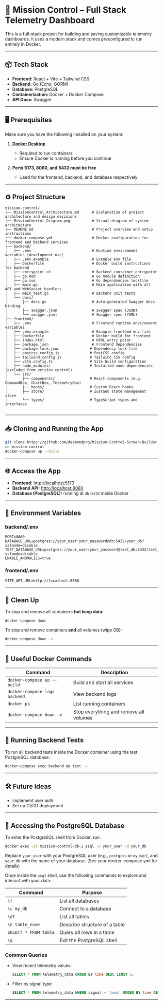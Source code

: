 # 🚀 Mission Control – Full Stack Telemetry Dashboard

This is a full-stack project for building and saving customizable telemetry dashboards. It uses a modern stack and comes preconfigured to run entirely in Docker.

---

## 📦 Tech Stack

- **Frontend:** React + Vite + Tailwind CSS
- **Backend:** Go (Echo, GORM)
- **Database:** PostgreSQL
- **Containerization:** Docker + Docker Compose
- **API Docs:** Swagger

---

## 🖥️ Prerequisites

Make sure you have the following installed on your system:

1. **[Docker Desktop](https://www.docker.com/products/docker-desktop)**
    - Required to run containers
    - Ensure Docker is running before you continue

2. **Ports 5173, 8080, and 5432 must be free**
    - Used for the frontend, backend, and database respectively

---

## ⚙️ Project Structure

```
mission-control/
├── MissionControl_Architecture.md      # Explanation of project architecture and design decisions
├── MissionControl_Diagram.png          # Visual diagram of system architecture
├── README.md                           # Project overview and setup instructions
├── docker-compose.yml                  # Docker configuration for frontend and backend services
├── backend/
│   ├── .env                            # Runtime environment variables (development use)
│   ├── .env.example                    # Example env file
│   ├── Dockerfile                      # Docker build instructions for backend
│   ├── entrypoint.sh                   # Backend container entrypoint
│   ├── go.mod                          # Go module definition
│   ├── go.sum                          # Go dependencies lockfile
│   ├── main.go                         # Main application with all API and WebSocket handlers
│   ├── main_test.go                    # Backend unit tests
│   └── docs/
│       ├── docs.go                     # Auto-generated Swagger docs binding
│       ├── swagger.json                # Swagger spec (JSON)
│       └── swagger.yaml                # Swagger spec (YAML)
├── frontend/
│   ├── .env                            # Frontend runtime environment variables
│   ├── .env.example                    # Example frontend env file
│   ├── Dockerfile                      # Docker build for frontend
│   ├── index.html                      # HTML entry point
│   ├── package.json                    # Frontend dependencies
│   ├── package-lock.json              # Dependency lock file
│   ├── postcss.config.js              # PostCSS config
│   ├── tailwind.config.js             # Tailwind CSS config
│   ├── vite.config.ts                 # Vite build configuration
│   ├── node_modules/                  # Installed node dependencies (excluded from version control)
│   └── src/
│       ├── components/                # React components (e.g. CommandBox, ChartBox, TelemetryBox)
│       ├── hooks/                     # Custom React hooks
│       ├── store/                     # Zustand state management store
│       └── types/                     # TypeScript types and interfaces


```

---

## 📥 Cloning and Running the App

```bash
git clone https://github.com/desmondprg/Mission-Control-Screen-Builder.git
cd mission-control
docker-compose up --build
```

---

## 🌐 Access the App

- **Frontend:** [http://localhost:5173](http://localhost:5173)
- **Backend API:** [http://localhost:8080](http://localhost:8080)
- **Database (PostgreSQL):** running at `db:5432` inside Docker

---

## 🔐 Environment Variables

### backend/.env
```
PORT=8080
DATABASE_URL=postgres://your_user:your_password@db:5432/your_db?sslmode=disable
TEST_DATABASE_URL=postgres://your_user:your_password@test_db:5432/test_db?sslmode=disable
ENABLE_ANOMALIES=true
```

### frontend/.env
```
VITE_API_URL=http://localhost:8080
```

---

## 🧹 Clean Up

To stop and remove all containers **but keep data**:
```bash
docker-compose down
```

To stop and remove containers **and** all volumes (wipe DB):
```bash
docker-compose down -v
```

---

## 🧪 Useful Docker Commands

| Command                                | Description                              |
|----------------------------------------|------------------------------------------|
| `docker-compose up --build`            | Build and start all services             |
| `docker-compose logs backend`          | View backend logs                        |
| `docker ps`                            | List running containers                  |
| `docker-compose down -v`               | Stop everything and remove all volumes   |

---

## 🧪 Running Backend Tests

To run all backend tests inside the Docker container using the test PostgreSQL database:

```bash
docker-compose exec backend go test -v
```


---

## 🛠 Future Ideas

- Implement user auth
- Set up CI/CD deployment

---

## 📂 Accessing the PostgreSQL Database

To enter the PostgreSQL shell from Docker, run:

```bash
docker exec -it mission-control-db-1 psql -U your_user -d your_db
```

Replace `your_user` with your PostgreSQL user (e.g., `postgres` or `myuser`), and `your_db` with the name of your database. (See your docker-compose.yml for details)

Once inside the `psql` shell, use the following commands to explore and interact with your data:

| Command                | Purpose                           |
|------------------------|-----------------------------------|
| `\l`                   | List all databases                |
| `\c my_db`             | Connect to a database             |
| `\dt`                  | List all tables                   |
| `\d table_name`        | Describe structure of a table     |
| `SELECT * FROM table`  | Query all rows in a table         |
| `\q`                   | Exit the PostgreSQL shell         |

### Common Queries

- View recent telemetry values:
  ```sql
  SELECT * FROM telemetry_data ORDER BY time DESC LIMIT 5;
  ```

- Filter by signal type:
  ```sql
  SELECT * FROM telemetry_data WHERE signal = 'temp' ORDER BY time DESC LIMIT 5;
  ```

---
